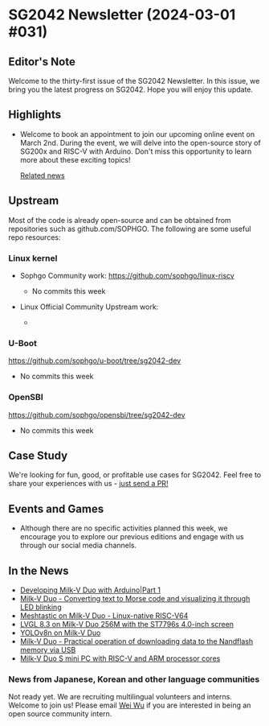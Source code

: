 # SG2042 Newsletter (2024-03-01 #031)

## Editor's Note

Welcome to the thirty-first issue of the SG2042 Newsletter. In this issue, we bring you the latest progress on SG2042. Hope you will enjoy this update.

## Highlights

+ Welcome to book an appointment to join our upcoming online event on March 2nd. During the event, we will delve into the open-source story of SG200x and RISC-V with Arduino. Don't miss this opportunity to learn more about these exciting topics!

  [Related news](https://mp.weixin.qq.com/s/euYTm-ipNFDovZcTvXYwtg)

## Upstream

Most of the code is already open-source and can be obtained from repositories such as github.com/SOPHGO. The following are some useful repo resources:

### Linux kernel

+ Sophgo Community work: https://github.com/sophgo/linux-riscv

  + No commits this week

+ Linux Official Community Upstream work:

  + 

### U-Boot

https://github.com/sophgo/u-boot/tree/sg2042-dev

+ No commits this week

### OpenSBI

https://github.com/sophgo/opensbi/tree/sg2042-dev

+ No commits this week

## Case Study

We're looking for fun, good, or profitable use cases for SG2042. Feel free to share your experiences with us - [just send a PR!](https://github.com/sophgocommunity/SG2042-Newsletter/pulls)

## Events and Games

+ Although there are no specific activities planned this week, we encourage you to explore our previous editions and engage with us through our social media channels.

## In the News

+ [Developing Milk-V Duo with Arduino|Part 1][news-1]
+ [Milk-V Duo - Converting text to Morse code and visualizing it through LED blinking][news-2]
+ [Meshtastic on Milk-V Duo - Linux-native RISC-V64][news-3]
+ [LVGL 8.3 on Milk-V Duo 256M with the ST7796s 4.0-inch screen][news-4]
+ [YOLOv8n on Milk-V Duo][news-5]
+ [Milk-V Duo - Practical operation of downloading data to the Nandflash memory via USB][news-6]
+ [Milk-V Duo S mini PC with RISC-V and ARM processor cores][news-7]

[news-1]:https://www.bilibili.com/video/BV1ft42147ad
[news-2]:https://community.milkv.io/t/milkv-duo-led/1444
[news-3]:https://twitter.com/markbirss/status/1762830621192147186
[news-4]:https://www.bilibili.com/video/BV1Tv421k71W
[news-5]:https://www.bilibili.com/video/BV14x4y117d3
[news-6]:https://zhuanlan.zhihu.com/p/683664418
[news-7]:https://technicalacademypro.com/milk-v-duo-s-mini-pc-with-risc-v-and-arm-processor-cores/?fbclid=IwAR0ZFUgj1XlLpyblz_jPQpgUHoKKMzNtfqdvRrGeLg3xuz7FnldRd6lkeak

### News from Japanese, Korean and other language communities

Not ready yet. We are recruiting multilingual volunteers and interns. Welcome to join us! Please email [Wei Wu](mailto:wuwei2016@iscas.ac.cn) if you are interested in being an open source community intern.
